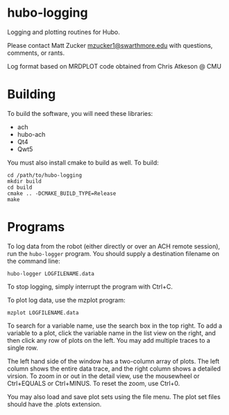 hubo-logging
============

Logging and plotting routines for Hubo.

Please contact Matt Zucker <mzucker1@swarthmore.edu> with questions,
comments, or rants.

Log format based on MRDPLOT code obtained from Chris Atkeson @ CMU

Building 
========

To build the software, you will need these libraries:

  - ach
  - hubo-ach
  - Qt4
  - Qwt5

You must also install cmake to build as well. To build:

    cd /path/to/hubo-logging
    mkdir build
    cd build
    cmake .. -DCMAKE_BUILD_TYPE=Release
    make

Programs
========

To log data from the robot (either directly or over an ACH remote
session), run the `hubo-logger` program. You should supply a
destination filename on the command line:

    hubo-logger LOGFILENAME.data

To stop logging, simply interrupt the program with Ctrl+C.

To plot log data, use the mzplot program:

    mzplot LOGFILENAME.data

To search for a variable name, use the search box in the top right.
To add a variable to a plot, click the variable name in the list view
on the right, and then click any row of plots on the left. You may add
multiple traces to a single row.

The left hand side of the window has a two-column array of plots. The
left column shows the entire data trace, and the right column shows a
detailed virsion. To zoom in or out in the detail view, use the
mousewheel or Ctrl+EQUALS or Ctrl+MINUS. To reset the zoom, use
Ctrl+0.

You may also load and save plot sets using the file menu. The plot set
files should have the .plots extension.
